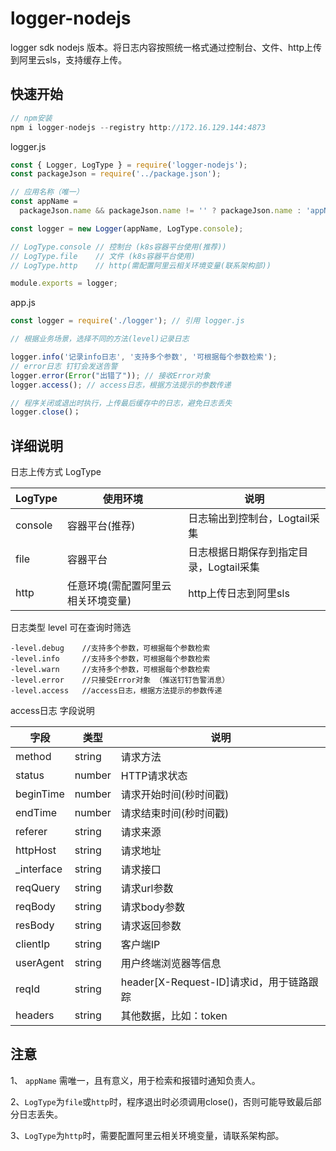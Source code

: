 # logger-nodejs

logger sdk nodejs 版本。将日志内容按照统一格式通过控制台、文件、http上传到阿里云sls，支持缓存上传。

## 快速开始

```javascript
// npm安装
npm i logger-nodejs --registry http://172.16.129.144:4873
```

logger.js

```javascript
const { Logger, LogType } = require('logger-nodejs');
const packageJson = require('../package.json');

// 应用名称（唯一）
const appName =
  packageJson.name && packageJson.name != '' ? packageJson.name : 'appName';

const logger = new Logger(appName, LogType.console);

// LogType.console // 控制台 (k8s容器平台使用(推荐))
// LogType.file    // 文件 (k8s容器平台使用)
// LogType.http    // http(需配置阿里云相关环境变量(联系架构部))

module.exports = logger;
```

app.js

```javascript
const logger = require('./logger'); // 引用 logger.js

// 根据业务场景，选择不同的方法(level)记录日志

logger.info('记录info日志', '支持多个参数', '可根据每个参数检索');
// error日志 钉钉会发送告警
logger.error(Error("出错了")); // 接收Error对象
logger.access(); // access日志，根据方法提示的参数传递

// 程序关闭或退出时执行，上传最后缓存中的日志，避免日志丢失
logger.close()；
```

## 详细说明

日志上传方式 LogType

|  LogType   | 使用环境  | 说明  |
|  ----  | ----  | ----  |
| console  | 容器平台(推荐) | 日志输出到控制台，Logtail采集 |
| file  | 容器平台 | 日志根据日期保存到指定目录，Logtail采集 |
| http  | 任意环境(需配置阿里云相关环境变量) | http上传日志到阿里sls |


日志类型 level 可在查询时筛选
```code
-level.debug    //支持多个参数，可根据每个参数检索
-level.info     //支持多个参数，可根据每个参数检索
-level.warn     //支持多个参数，可根据每个参数检索
-level.error    //只接受Error对象 （推送钉钉告警消息）
-level.access   //access日志，根据方法提示的参数传递
```

access日志 字段说明

|  字段   | 类型  | 说明  |
|  ----  | ----  | ----  |
| method  | string | 请求方法 |
| status  | number | HTTP请求状态 |
| beginTime  | number | 请求开始时间(秒时间戳) |
| endTime  | number | 请求结束时间(秒时间戳) |
| referer  | string | 请求来源 |
| httpHost  | string | 请求地址 |
| _interface  | string | 请求接口 |
| reqQuery  | string | 请求url参数 |
| reqBody  | string | 请求body参数 |
| resBody  | string | 请求返回参数 |
| clientIp  | string | 客户端IP |
| userAgent  | string | 用户终端浏览器等信息  |
| reqId  | string | header[X-Request-ID]请求id，用于链路跟踪 |
| headers  | string | 其他数据，比如：token |

## 注意
1、 `appName` 需唯一，且有意义，用于检索和报错时通知负责人。

2、`LogType`为`file`或`http`时，程序退出时必须调用close()，否则可能导致最后部分日志丢失。

3、`LogType`为`http`时，需要配置阿里云相关环境变量，请联系架构部。

